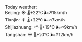 Today weather:  
Beijing: ☀️   🌡️+22°C 🌬️↗15km/h  
Tianjin: ☀️   🌡️+22°C 🌬️↗7km/h  
Shijiazhuang: ⛅️  🌡️+19°C 🌬️↗9km/h  
Tangshan: ☀️   🌡️+20°C 🌬️↗12km/h  
